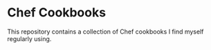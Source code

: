 # Chef Cookbooks

This repository contains a collection of Chef cookbooks I find myself regularly using.
